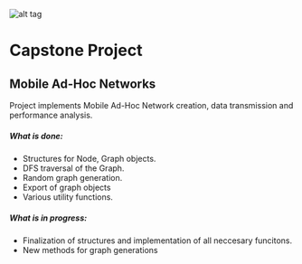 ![alt tag](http://www.luys.am/images/content/lnn/aua.jpg)
# Capstone Project 
## Mobile Ad-Hoc Networks

Project implements Mobile Ad-Hoc Network creation, data transmission and performance analysis.


##### What is done:
- Structures for Node, Graph objects.
- DFS traversal of the Graph.
- Random graph generation.
- Export of graph objects
- Various utility functions.

##### What is in progress:
- Finalization of structures and implementation of all neccesary funcitons.
- New methods for graph generations
